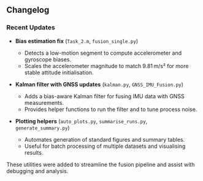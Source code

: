 ## Changelog

### Recent Updates

- **Bias estimation fix** (`Task_2.m`, `fusion_single.py`)
  - Detects a low-motion segment to compute accelerometer and gyroscope biases.
  - Scales the accelerometer magnitude to match 9.81 m/s² for more stable attitude initialisation.

- **Kalman filter with GNSS updates** (`kalman.py`, `GNSS_IMU_Fusion.py`)
  - Adds a bias-aware Kalman filter for fusing IMU data with GNSS measurements.
  - Provides helper functions to run the filter and to tune process noise.

- **Plotting helpers** (`auto_plots.py`, `summarise_runs.py`, `generate_summary.py`)
  - Automates generation of standard figures and summary tables.
  - Useful for batch processing of multiple datasets and visualising results.

These utilities were added to streamline the fusion pipeline and assist with
debugging and analysis.
